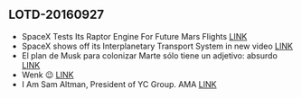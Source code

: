 ## LOTD-20160927

- SpaceX Tests Its Raptor Engine For Future Mars Flights
 [LINK](https://tech.slashdot.org/story/16/09/26/206229/spacex-tests-its-raptor-engine-for-future-mars-flights)
- SpaceX shows off its Interplanetary Transport System in new video [LINK](https://techcrunch.com/2016/09/27/spacex-shows-off-its-interplanetary-transport-system-in-new-video/?sr_share=facebook)
- El plan de Musk para colonizar Marte sólo tiene un adjetivo: absurdo [LINK](https://hipertextual.com/2016/09/marte-elon-musk-spacex?tag=265&exp=1605)
- Wenk 😉 [LINK](https://mightycrow.github.io/wenk/)
- I Am Sam Altman, President of YC Group. AMA [LINK](https://news.ycombinator.com/item?id=12593689)